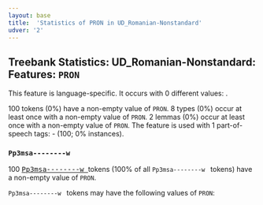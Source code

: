 ```yaml
---
layout: base
title:  'Statistics of PRON in UD_Romanian-Nonstandard'
udver: '2'
---
```


## Treebank Statistics: UD_Romanian-Nonstandard: Features: `PRON`

This feature is language-specific.
It occurs with 0 different values: .

100 tokens (0%) have a non-empty value of `PRON`.
8 types (0%) occur at least once with a non-empty value of `PRON`.
2 lemmas (0%) occur at least once with a non-empty value of `PRON`.
The feature is used with 1 part-of-speech tags: -<tt><a href="ro_nonstandard-feat-.html"></a></tt> (100; 0% instances).

### `Pp3msa--------w `

100 <tt><a href="ro_nonstandard-pos-Pp3msa--------w .html">Pp3msa--------w </a></tt> tokens (100% of all `Pp3msa--------w ` tokens) have a non-empty value of `PRON`.

`Pp3msa--------w ` tokens may have the following values of `PRON`:


